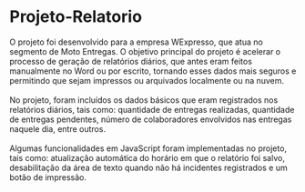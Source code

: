 # Projeto-Relatorio

O projeto foi desenvolvido para a empresa WExpresso, que atua no segmento de Moto Entregas. O objetivo principal do projeto é acelerar o processo de geração de relatórios diários, que antes eram feitos manualmente no Word ou por escrito, tornando esses dados mais seguros e permitindo que sejam impressos ou arquivados localmente ou na nuvem.
<br><br>
No projeto, foram incluídos os dados básicos que eram registrados nos relatórios diários, tais como: quantidade de entregas realizadas, quantidade de entregas pendentes, número de colaboradores envolvidos nas entregas naquele dia, entre outros.
<br><br>
Algumas funcionalidades em JavaScript foram implementadas no projeto, tais como: atualização automática do horário em que o relatório foi salvo, desabilitação da área de texto quando não há incidentes registrados e um botão de impressão.
